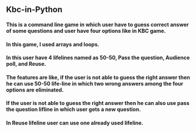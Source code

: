 ## Kbc-in-Python
#### This is a command line game in which user have to guess correct answer of some questions and user have four options like in KBC game.
#### In this game, I used arrays and loops.
#### In this user have 4 lifelines named as 50-50, Pass the question, Audience poll, and Reuse. 
#### The features are like, if the user is not able to guess the right answer then he can use 50-50 life-line in which two wrong answers among the four options are eliminated.
#### If the user is not able to guess the right answer then he can also use pass the question lifline in which user gets a new question.
#### In Reuse lifeline user can use one already used lifeline.
